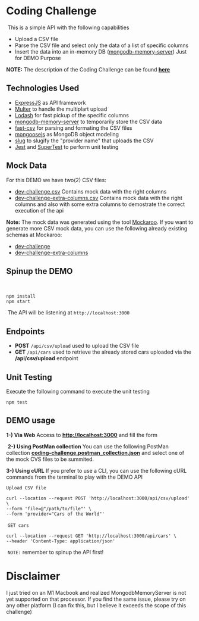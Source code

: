 # Coding Challenge
​
This is a simple API with the following capabilities 
- Upload a CSV file
- Parse the CSV file and select only the data of a list of specific columns
- Insert the data into an in-memory DB ([mongodb-memory-server](https://www.npmjs.com/package/mongodb-memory-server)) Just for DEMO Purpose
​

**NOTE:** The description of the Coding Challenge can be found **[here](./REQUIREMENTS.md)**
​
## Technologies Used
- [ExpressJS](https://expressjs.com/) as API framework
- [Multer](https://www.npmjs.com/package/multer) to handle the multiplart upload
- [Lodash](https://lodash.com/) for fast pickup of the specific columns
- [mongodb-memory-server](https://www.npmjs.com/package/mongodb-memory-server) to temporarily store the CSV data
- [fast-csv](https://www.npmjs.com/package/fast-csv) for parsing and formating the CSV files
- [mongoosejs](https://mongoosejs.com/) as MongoDB object modeling
- [slug](https://www.npmjs.com/package/slug) to slugify the "provider name" that uploads the CSV
- [Jest](https://jestjs.io/) and [SuperTest](https://www.npmjs.com/package/supertest) to perform unit testing
​
## Mock Data
For this DEMO we have two(2) CSV files:
- [dev-challenge.csv](./mock/dev-challenge.csv) Contains mock data with the right columns
- [dev-challenge-extra-columns.csv](./mock/dev-challenge-extra-columns.csv) Contains mock data with the right columns and also with some extra columns to demostrate the correct execution of the api
​

**Note:** The mock data was generated using the tool [Mockaroo](https://www.mockaroo.com/). If you want to generate more CSV mock data, you can use the following already existing schemas at Mockaroo:
- [dev-challenge](https://www.mockaroo.com/e7ee74d0)
- [dev-challenge-extra-columns](https://www.mockaroo.com/e7ee74d0)
​
## Spinup the DEMO
​
```
npm install
npm start
```
​
The API will be listening at `http://localhost:3000`
​
## Endpoints
- **POST** `/api/csv/upload` used to upload the CSV file
- **GET** `/api/cars` used to retrieve the already stored cars uploaded via the **/api/csv/upload** endpoint
​
## Unit Testing
Execute the following command to execute the unit testing
```
npm test
```
## DEMO usage

**1-) Via Web**
Access to **[http://localhost:3000](http://localhost:3000)** and fill the form

​
**2-) Using PostMan collection**
You can use the following PostMan collection **[coding-challenge.postman_collection.json](./coding-challenge.postman_collection.json)** and select one of the mock CVS files to be summited.
​

**3-) Using cURL**
If you prefer to use a CLI, you can use the following cURL commands from the terminal to play with the DEMO API
​

`Upload CSV file`
```
curl --location --request POST 'http://localhost:3000/api/csv/upload' \
--form 'file=@"/path/to/file"' \
--form 'provider="Cars of the World"'
```
​
`GET cars`
```
curl --location --request GET 'http://localhost:3000/api/cars' \
--header 'Content-Type: application/json'
```
​
`NOTE:` remember to spinup the API first!


# Disclaimer
I just tried on an M1 Macbook and realized MongodbMemoryServer is not yet supported on that processor. If you find the same issue, please try on any other platform (I can fix this, but I believe it exceeds the scope of this challenge)